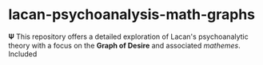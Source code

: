 # lacan-psychoanalysis-math-graphs
𝚿 This repository offers a detailed exploration of Lacan's psychoanalytic theory with a focus on the **Graph of Desire** and associated *mathemes*. Included

